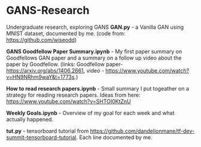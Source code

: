 # GANS-Research
Undergraduate research, exploring GANS
**GAN.py** - a Vanilla GAN using MNIST dataset, documented by me. (code from: https://github.com/wiseodd) 

**GANS Goodfellow Paper Summary.ipynb** - My first paper summary on Goodfellows GAN paper and a summary on a follow up video about the paper by Goodfellow. (links: Goodfellow paper- https://arxiv.org/abs/1406.2661,  video - https://www.youtube.com/watch?v=HN9NRhm9waY&t=1773s.)

**How to read research papers.ipynb** - Small summary I put togeather on a strategy for reading research papers. Ideas from here: https://www.youtube.com/watch?v=SHTOI0KtZnU

**Weekly Goals.ipynb** - Overview of my goal for each week and what actually happened.

**tut.py** - tensorboard tutorial from https://github.com/dandelionmane/tf-dev-summit-tensorboard-tutorial. Each line documented by me.
